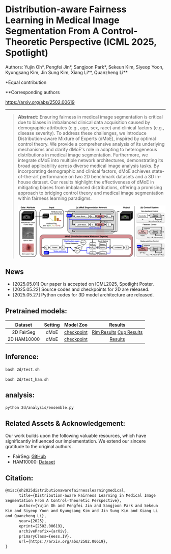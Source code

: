 # Distribution-aware Fairness Learning in Medical Image Segmentation From A Control-Theoretic Perspective (ICML 2025, Spotlight)

Authors: Yujin Oh*, Pengfei Jin*, Sangjoon Park*, Sekeun Kim, Siyeop Yoon, Kyungsang Kim, Jin Sung Kim, Xiang Li**, Quanzheng Li**

*Equal contribution

**Corresponding authors

https://arxiv.org/abs/2502.00619

---

> **Abstract:** Ensuring fairness in medical image segmentation is critical due to biases in imbalanced clinical data acquisition caused by demographic attributes (e.g., age, sex, race) and clinical factors (e.g., disease severity). To address these challenges, we introduce Distribution-aware Mixture of Experts (dMoE), inspired by optimal control theory. We provide a comprehensive analysis of its underlying mechanisms and clarify dMoE's role in adapting to heterogeneous distributions in medical image segmentation. Furthermore, we integrate dMoE into multiple network architectures, demonstrating its broad applicability across diverse medical image analysis tasks. By incorporating demographic and clinical factors, dMoE achieves state-of-the-art performance on two 2D benchmark datasets and a 3D in-house dataset. Our results highlight the effectiveness of dMoE in mitigating biases from imbalanced distributions, offering a promising approach to bridging control theory and medical image segmentation within fairness learning paradigms. 
>
> <p align="center">
> <img width="800" src="main.png">
> </p>

## News
* [2025.05.01] Our paper is accepted on ICML2025, Spotlight Poster.
* [2025.05.22] Source codes and checkpoints for 2D are released.
* [2025.05.27] Python codes for 3D model architecture are released.

## Pretrained models:

|     Dataset     |   Setting    |    Model Zoo   |  Results   |
| :-------------: | :---------:  | :--------------------: | :--------------------: |
| 2D FairSeg |  dMoE   |  [checkpoint](https://drive.google.com/file/d/1Bu_Zz9gSnSGy5wHon-fT9iSwV-OuFAHo/view?usp=sharing) |  [Rim Results](https://drive.google.com/file/d/1DBfnmK7_Gn5m1GDNyclFTvWKbb05GTOC/view?usp=sharing) [Cup Results](https://drive.google.com/file/d/1nt1S90IYBjJ5woouNbDBg8wOjZvTe48M/view?usp=sharing)  |
| 2D HAM10000 | dMoE | [checkpoint](https://drive.google.com/file/d/18Gmmlnwn5hT_jliKWxSxzKR7soCXHb3l/view?usp=sharing)  | [Results](https://drive.google.com/file/d/17xmxx6dZrOT3xo7MLUj4eDIPT9CzEYFS/view?usp=sharing)   |

## Inference:
 `bash 2d/test.sh`
 
 `bash 2d/test_ham.sh`

## analysis:
 `python 2d/analysis/ensemble.py`

## Related Assets & Acknowledgement:
Our work builds upon the following valuable resources, which have significantly influenced our implementation. We extend our sincere gratitude to the original authors.
 - FairSeg: [GitHub](https://github.com/Harvard-Ophthalmology-AI-Lab/FairSeg)
 - HAM10000: [Dataset](https://datasetninja.com/skin-cancer-ham10000)
 
## Citation:
```
@misc{oh2025distributionawarefairnesslearningmedical,
      title={Distribution-aware Fairness Learning in Medical Image Segmentation From A Control-Theoretic Perspective}, 
      author={Yujin Oh and Pengfei Jin and Sangjoon Park and Sekeun Kim and Siyeop Yoon and Kyungsang Kim and Jin Sung Kim and Xiang Li and Quanzheng Li},
      year={2025},
      eprint={2502.00619},
      archivePrefix={arXiv},
      primaryClass={eess.IV},
      url={https://arxiv.org/abs/2502.00619}, 
}
```
